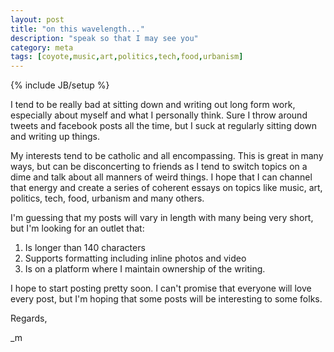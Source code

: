 ```yaml
---
layout: post
title: "on this wavelength..."
description: "speak so that I may see you"
category: meta
tags: [coyote,music,art,politics,tech,food,urbanism]
---
```

{% include JB/setup %}

I tend to be really bad at sitting down and writing out long form work, especially about myself and what I personally think.  Sure I throw around tweets and facebook posts all the time, but I suck at regularly sitting down and writing up things.

My interests tend to be catholic and all encompassing. This is great in many ways, but can be disconcerting to friends as I tend to switch topics on a dime and talk about all manners of weird things.  I hope that I can channel that energy and create a series of coherent essays on topics like music, art, politics, tech, food, urbanism and many others.

I'm guessing that my posts will vary in length with many being very short, but I'm looking for an outlet that:

1. Is longer than 140 characters
2. Supports formatting including inline photos and video
3. Is on a platform where I maintain ownership of the writing.

I hope to start posting pretty soon. I can't promise that everyone will love every post, but I'm hoping that some posts will be interesting to some folks.

Regards,

_m


